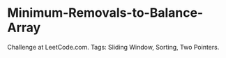 # Minimum-Removals-to-Balance-Array
Challenge at LeetCode.com. Tags: Sliding Window, Sorting, Two Pointers.
